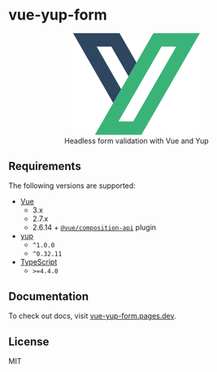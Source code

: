 # vue-yup-form
<p align="center">
<a href="https://github.com/mascii/vue-yup-form">
  <img src="https://raw.githubusercontent.com/mascii/vue-yup-form/main/docs/public/logo.svg" alt="vue-yup-form - Headless form validation with Vue and Yup" width="250">
</a>
<br>
Headless form validation with Vue and Yup
</p>

## Requirements
The following versions are supported:

- [Vue](https://www.npmjs.com/package/vue)
  - 3.x
  - 2.7.x
  - 2.6.14 + [`@vue/composition-api`](https://www.npmjs.com/package/@vue/composition-api) plugin
- [yup](https://www.npmjs.com/package/yup)
  - `^1.0.0`
  - `^0.32.11`
- [TypeScript](https://www.npmjs.com/package/typescript)
  - `>=4.4.0`

## Documentation
To check out docs, visit [vue-yup-form.pages.dev](https://vue-yup-form.pages.dev/).

## License
MIT
